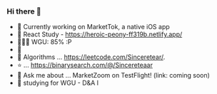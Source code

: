 ### Hi there 👋
- 🔭  Currently working on MarketTok, a native iOS app
- 🌱  React Study - https://heroic-peony-ff319b.netlify.app/
- 👨🏽‍🏫  WGU: 85% :P
- 👯  
- 🤔  Algorithms ... https://leetcode.com/Sinceretear/.
- ⭐️             ... https://binarysearch.com/@/Sincereteaar
- 💬 Ask me about ... MarketZoom on TestFlight! (link: coming soon)
- 🤔 studying for WGU - D&A l

<!--
**Sinceretear/Sinceretear** is a ✨ _special_ ✨ repository because its `README.md` (this file) appears on your GitHub profile.

Here are some ideas to get you started:


- 👯 I’m looking to collaborate on ...
- 🤔 I’m looking for help with ...
- 💬 Ask me about ...
- 📫 How to reach me: ...

- ⚡ Fun fact: ...
-->
